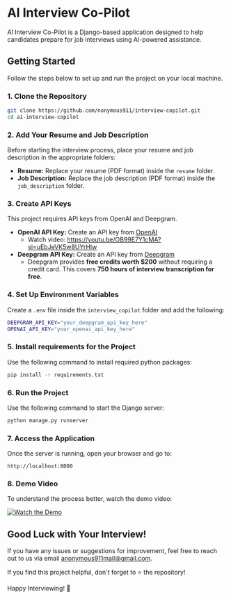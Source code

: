 # AI Interview Co-Pilot

AI Interview Co-Pilot is a Django-based application designed to help candidates prepare for job interviews using AI-powered assistance.

## Getting Started

Follow the steps below to set up and run the project on your local machine.

### 1. Clone the Repository

```sh
git clone https://github.com/nonymous911/interview-copilot.git
cd ai-interview-copilot
```

### 2. Add Your Resume and Job Description
Before starting the interview process, place your resume and job description in the appropriate folders:
- **Resume:** Replace your resume (PDF format) inside the `resume` folder.
- **Job Description:** Replace the job description (PDF format) inside the `job_description` folder.

### 3. Create API Keys
This project requires API keys from OpenAI and Deepgram.
- **OpenAI API Key:** Create an API key from [OpenAI](https://platform.openai.com/signup/)
  - Watch video: https://youtu.be/OB99E7Y1cMA?si=uEbJeVK5w8UYrHlw
- **Deepgram API Key:** Create an API key from [Deepgram](https://console.deepgram.com/signup)
  - Deepgram provides **free credits worth $200** without requiring a credit card. This covers **750 hours of interview transcription for free**.

### 4. Set Up Environment Variables
Create a `.env` file inside the `interview_copilot` folder and add the following:

```sh
DEEPGRAM_API_KEY="your_deepgram_api_key_here"
OPENAI_API_KEY="your_openai_api_key_here"
```
### 5. Install requirements for the Project
Use the following command to install required python packages:

```sh
pip install -r requirements.txt
```

### 6. Run the Project
Use the following command to start the Django server:

```sh
python manage.py runserver
```

### 7. Access the Application
Once the server is running, open your browser and go to:

```
http://localhost:8000
```

### 8. Demo Video
To understand the process better, watch the demo video:

[![Watch the Demo](https://img.youtube.com/vi/your_video_id_here/0.jpg)](https://www.youtube.com/watch?v=your_video_id_here)

## Good Luck with Your Interview!
If you have any issues or suggestions for improvement, feel free to reach out to us via email anonymous911mail@gmail.com.

If you find this project helpful, don't forget to ⭐ the repository!

Happy Interviewing! 🚀

